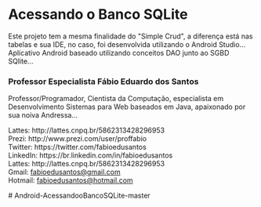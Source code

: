 # Acessando o Banco SQLite
Este projeto tem a mesma finalidade do "Simple Crud", a diferença está nas tabelas e sua IDE, no caso, foi desenvolvida utilizando o Android Studio... Aplicativo Android baseado utilizando conceitos DAO junto ao SGBD SQlite...


<h3>Professor Especialista Fábio Eduardo dos Santos</h3>
<p>
Professor/Programador, Cientista da Computação, especialista em Desenvolvimento Sistemas para Web baseados em Java, apaixonado por sua noiva Andressa...
</p>
<p>
Lattes: http://lattes.cnpq.br/5862313428296953<br />
Prezi: http://www.prezi.com/user/proffabio<br />
Twitter: https://twitter.com/fabioedusantos<br />
LinkedIn: https://br.linkedin.com/in/fabioedusantos<br />
Lattes: http://lattes.cnpq.br/5862313428296953<br />
Gmail: <a href="mailto:fabioedusantos@gmail.com">fabioedusantos@gmail.com</a><br />
Hotmail: <a href="mailto:fabioedusantos@hotmail.com">fabioedusantos@hotmail.com</a><br />
</p>
# Android-AcessandooBancoSQLite-master
